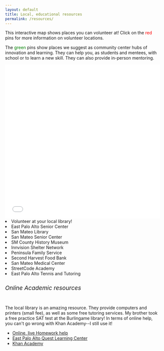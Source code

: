 ```yaml
---
layout: default
title: Local, educational resources
permalink: /resources/
---
```

<html>
<head>
<link rel="stylesheet" type="text/css" href="main.css">
</head>
<style>
h3 {
font-size: 25px;
}
h6 {
font-size: 19px;
}
</style>
<body>
<p>This interactive map shows places you can volunteer at! Click on the <font color = "red">red</font> pins for more information on volunteer locations.
</p>
The <font color = "green"> green</font> pins show places we suggest as community center hubs of innovation and learning. They can help you, as students and mentees, with school or to learn a new skill. They can also provide in-person mentoring.</p>
<iframe frameborder="0" style="width:100%;height:500px" src="//www.zeemaps.com/pub?group=1553569&legend=1&locate=1&list=1&simpleadd=1&x=-122.178118&y=37.489615&z=5"></iframe>
</div>
<div class = "volunteering">
<li>Volunteer at your local library!</li>
<li>East Palo Alto Senior Center</li>
<li>San Mateo Library</li>
<li>San Mateo Senior Center</li>
<li>SM County History Museum</li>
<li> Innvision Shelter Network</li>
<li>Peninsula Family Service</li>
<li>Second Harvest Food Bank</li>
<li>San Mateo Medical Center</a></li>
<li>StreetCode Academy</li>
<li>East Palo Alto Tennis and Tutoring</li>
</ul>
<h6>Online Academic resources</h6>
<p>
The local library is an amazing resource. They provide computers and printers (small fee), as well as some free tutoring services.
My brother took a free practice SAT test at the Burlingame library! In terms of online help, you can't go wrong with Khan Academy--I
still use it!
<ul>
<li><a href = "http://www.smcl.org/en/content/homework-help">Online, live Homework help</a></li>
<li><a href = "http://www.smcl.org/content/east-palo-alto-quest-learning-center">East Palo Alto Quest Learning Center</a></li>
<li><a href = "http://www.khanacademy.org/">Khan Academy</a></li>
</ul>
</body>
</html>
